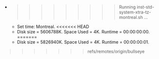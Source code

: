* >>>>>>>>> Running inst-std-system-xtra-tz-montreal.sh ...
  * Set time: Montreal.
<<<<<<< HEAD
  * Disk size = 5606788K. Space Used = 4K. Runtime = 00:00:00:00.
=======
  * Disk size = 5826940K. Space Used = 4K. Runtime = 00:00:00:01.
>>>>>>> refs/remotes/origin/bullseye
